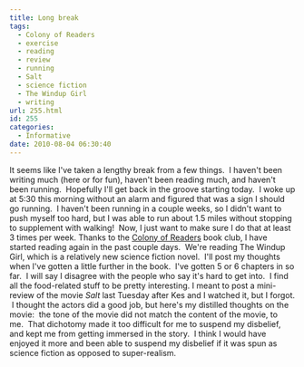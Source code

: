 ```yaml
---
title: Long break
tags:
  - Colony of Readers
  - exercise
  - reading
  - review
  - running
  - Salt
  - science fiction
  - The Windup Girl
  - writing
url: 255.html
id: 255
categories:
  - Informative
date: 2010-08-04 06:30:40
---
```


It seems like I've taken a lengthy break from a few things.  I haven't been writing much (here or for fun), haven't been reading much, and haven't been running.  Hopefully I'll get back in the groove starting today.  I woke up at 5:30 this morning without an alarm and figured that was a sign I should go running.  I haven't been running in a couple weeks, so I didn't want to push myself too hard, but I was able to run about 1.5 miles without stopping to supplement with walking!  Now, I just want to make sure I do that at least 3 times per week. Thanks to the [Colony of Readers](http://www.goodreads.com/group/show/9174.ColonyOfReaders) book club, I have started reading again in the past couple days.  We're reading The Windup Girl, which is a relatively new science fiction novel.  I'll post my thoughts when I've gotten a little further in the book.  I've gotten 5 or 6 chapters in so far.  I will say I disagree with the people who say it's hard to get into.  I find all the food-related stuff to be pretty interesting. I meant to post a mini-review of the movie _Salt_ last Tuesday after Kes and I watched it, but I forgot.  I thought the actors did a good job, but here's my distilled thoughts on the movie:  the tone of the movie did not match the content of the movie, to me.  That dichotomy made it too difficult for me to suspend my disbelief, and kept me from getting immersed in the story.  I think I would have enjoyed it more and been able to suspend my disbelief if it was spun as science fiction as opposed to super-realism.